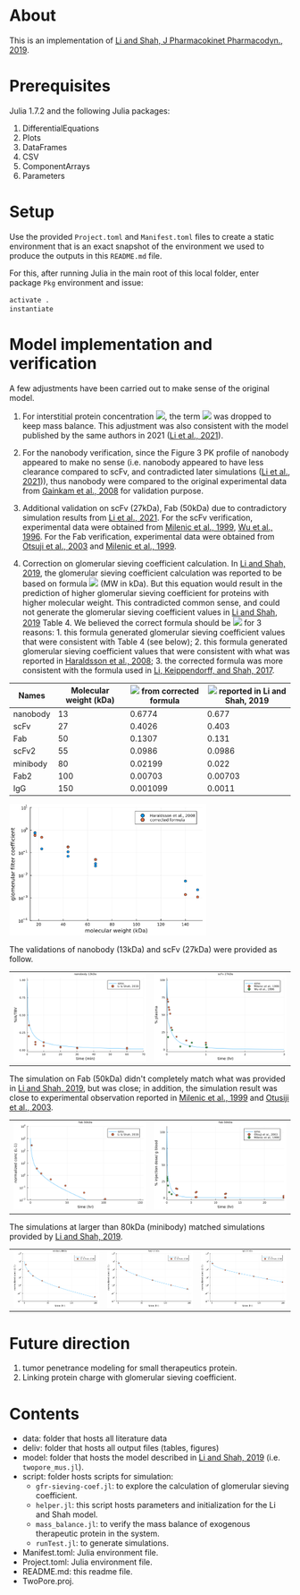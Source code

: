 # About
This is an implementation of [Li and Shah, J Pharmacokinet Pharmacodyn., 2019](https://www.ncbi.nlm.nih.gov/pmc/articles/PMC6531344/). 

# Prerequisites

Julia 1.7.2 and the following Julia packages:
1. DifferentialEquations
2. Plots
3. DataFrames
4. CSV
5. ComponentArrays
6. Parameters

# Setup

Use the provided `Project.toml` and `Manifest.toml` files to create a static environment that is an exact snapshot of the environment we used to produce the outputs in this `README.md` file.

For this, after running Julia in the main root of this local folder, enter package `Pkg` environment and issue:

```
activate .
instantiate
```

# Model implementation and verification

A few adjustments have been carried out to make sense of the original model. 

1. For interstitial protein concentration <img src="https://latex.codecogs.com/png.latex?%5Chuge%20V_i^{IS}%20\times%20\frac{dC_i^{IS}}{dt}%20=%20CL_{tp,i}%20\times%20C_i^V%20-%20(1-\sigma_i^{IS})%20\times%20J_i%20\times%20C_i^{IS}%20-%20CL_{up,%20i}%20\times%20(C_i^V%20+%20C_i^{IS})" height = "55" />, the term <img src = "https://latex.codecogs.com/png.latex?%5Chuge%20CL_{up,%20i}%20\times%20C_i^V" height = "26" /> was dropped to keep mass balance. This adjustment was also consistent with the model published by the same authors in 2021 ([Li et al., 2021](https://link.springer.com/article/10.1007/s10928-021-09772-x)).

2. For the nanobody verification, since the Figure 3 PK profile of nanobody appeared to make no sense (i.e. nanobody appeared to have less clearance compared to scFv, and contradicted later simulations ([Li et al., 2021](https://link.springer.com/article/10.1007/s10928-021-09772-x))), thus nanobody were compared to the original experimental data from [Gainkam et al., 2008](https://jnm.snmjournals.org/content/49/5/788) for validation purpose. 

3. Additional validation on scFv (27kDa), Fab (50kDa) due to contradictory simulation results from [Li et al., 2021](https://link.springer.com/article/10.1007/s10928-021-09772-x). 
For the scFv verification, experimental data were obtained from [Milenic et al., 1999](https://aacrjournals.org/cancerres/article/51/23_Part_1/6363/497170/Construction-Binding-Properties-Metabolism-and), [Wu et al., 1996](https://pubmed.ncbi.nlm.nih.gov/9373325/). 
For the Fab verification, experimental data were obtained from [Otsuji et al., 2003](https://onlinelibrary.wiley.com/doi/abs/10.1002/jso.10311) and [Milenic et al., 1999](https://aacrjournals.org/cancerres/article/51/23_Part_1/6363/497170/Construction-Binding-Properties-Metabolism-and). 

4. Correction on glomerular sieving coefficient calculation. In [Li and Shah, 2019](https://www.ncbi.nlm.nih.gov/pmc/articles/PMC6531344/), the glomerular sieving coefficient calculation was reported to be based on formula <img src = "https://latex.codecogs.com/png.latex?%5Chuge%20\theta%20=%20e^{1%20-%20\frac{8.7}{1+e^{-0.028%20\times%20(-MW+72.3)}}%20}" height = "26;" /> (MW in kDa). But this equation would result in the prediction of higher glomerular sieving coefficient for proteins with higher molecular weight. This contradicted common sense, and could not generate the glomerular sieving coefficient values in [Li and Shah, 2019](https://www.ncbi.nlm.nih.gov/pmc/articles/PMC6531344/) Table 4. We believed the correct formula should be <img src = "https://latex.codecogs.com/png.latex?%5Chuge%20\theta%20=%20e^{1%20-%20\frac{8.7}{1+e^{0.028%20\times%20(-MW+72.3)}}%20}" height = "26;" /> for 3 reasons: 1. this formula generated glomerular sieving coefficient values that were consistent with Table 4 (see below); 2. this formula generated glomerular sieving coefficient values that were consistent with what was reported in [Haraldsson et al., 2008](https://pubmed.ncbi.nlm.nih.gov/18391170/); 3. the corrected formula was more consistent with the formula used in [Li, Keippendorff, and Shah, 2017](https://pubmed.ncbi.nlm.nih.gov/28681164/).



| Names    | Molecular weight (kDa) | <img src="https://latex.codecogs.com/png.latex?%5Chuge%20\theta" height = "14;" /> from corrected formula |  <img src="https://latex.codecogs.com/png.latex?%5Chuge%20\theta" height = "14;" /> reported in Li and Shah, 2019| 
| -------- | ------- |  ------- |  ------- |
nanobody | 13 | 0.6774 | 0.677 | 
scFv | 27 | 0.4026 | 0.403 | 
Fab | 50 | 0.1307 | 0.131 | 
scFv2 | 55 | 0.0986 | 0.0986 | 
minibody | 80 | 0.02199 | 0.022 |
Fab2 | 100 | 0.00703 | 0.00703 |
IgG | 150 | 0.001099 | 0.0011 |


<img src = "deliv/figure/glomerular-sieving-coef-calc.png" style = "float: center; max-width: 70%;" />

The validations of nanobody (13kDa) and scFv (27kDa) were provided as follow. 

<table>
<tr>
<td><img src="deliv/figure/nanobody-sims.png"></td>
  <td><img src="deliv/figure/scFv-sims.png"></td>
</tr>
</table>

The simulation on Fab (50kDa) didn't completely match what was provided in [Li and Shah, 2019](https://www.ncbi.nlm.nih.gov/pmc/articles/PMC6531344/), but was close; in addition, the simulation result was close to experimental observation reported in [Milenic et al., 1999](https://aacrjournals.org/cancerres/article/51/23_Part_1/6363/497170/Construction-Binding-Properties-Metabolism-and) and [Otusiji et al., 2003](https://onlinelibrary.wiley.com/doi/abs/10.1002/jso.10311). 

<table>
<tr>
<td><img src="deliv/figure/Fab-sims1.png"></td>
  <td><img src="deliv/figure/Fab-sims2.png"></td>
</tr>
</table>

The simulations at larger than 80kDa (minibody) matched simulations provided by [Li and Shah, 2019](https://www.ncbi.nlm.nih.gov/pmc/articles/PMC6531344/). 

<table>
  <tr>
    <td><img src="deliv/figure/minibody-sims.png"></td>
    <td><img src="deliv/figure/Fab2-sims.png"></td>
    <td><img src="deliv/figure/IgG-sims.png"></td>
  </tr>
 </table>
 
# Future direction 

1. tumor penetrance modeling for small therapeutics protein. 
2. Linking protein charge with glomerular sieving coefficient. 

# Contents

- data: folder that hosts all literature data 
- deliv: folder that hosts all output files (tables, figures)
- model: folder that hosts the model described in [Li and Shah, 2019](https://www.ncbi.nlm.nih.gov/pmc/articles/PMC6531344/) (i.e. `twopore_mus.jl`).
- script: folder hosts scripts for simulation: 
  - `gfr-sieving-coef.jl`: to explore the calculation of glomerular sieving coefficient. 
  - `helper.jl`: this script hosts parameters and initialization for the Li and Shah model. 
  - `mass_balance.jl`: to verify the mass balance of exogenous therapeutic protein in the system. 
  - `runTest.jl`: to generate simulations. 
- Manifest.toml: Julia environment file. 
- Project.toml: Julia environment file. 
- README.md: this readme file. 
- TwoPore.proj. 
